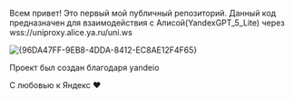Всем привет! Это первый мой публичный репозиторий. Данный код предназначен для взаимодействия с Алисой(YandexGPT_5_Lite) через wss://uniproxy.alice.ya.ru/uni.ws

![{96DA47FF-9EB8-4DDA-8412-EC8AE12F4F65}](https://github.com/user-attachments/assets/4ea52b89-a207-43b4-ac31-bccef3594bcb)



Проект был создан благодаря yandeio

С любовью к Яндекс ❤️
